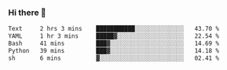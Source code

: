 ### Hi there 👋

<!--
**gustavkrist/gustavkrist** is a ✨ _special_ ✨ repository because its `README.md` (this file) appears on your GitHub profile.

Here are some ideas to get you started:

- 🔭 I’m currently working on ...
- 🌱 I’m currently learning ...
- 👯 I’m looking to collaborate on ...
- 🤔 I’m looking for help with ...
- 💬 Ask me about ...
- 📫 How to reach me: ...
- 😄 Pronouns: ...
- ⚡ Fun fact: ...
-->

<!--START_SECTION:waka-->

```txt
Text     2 hrs 3 mins    ███████████░░░░░░░░░░░░░░   43.70 %
YAML     1 hr 3 mins     █████▓░░░░░░░░░░░░░░░░░░░   22.54 %
Bash     41 mins         ███▓░░░░░░░░░░░░░░░░░░░░░   14.69 %
Python   39 mins         ███▓░░░░░░░░░░░░░░░░░░░░░   14.18 %
sh       6 mins          ▓░░░░░░░░░░░░░░░░░░░░░░░░   02.41 %
```

<!--END_SECTION:waka-->
